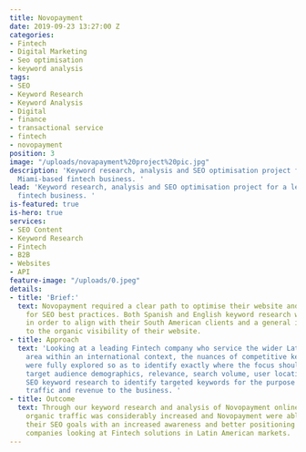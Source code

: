 ```yaml
---
title: Novopayment
date: 2019-09-23 13:27:00 Z
categories:
- Fintech
- Digital Marketing
- Seo optimisation
- keyword analysis
tags:
- SEO
- Keyword Research
- Keyword Analysis
- Digital
- finance
- transactional service
- fintech
- novopayment
position: 3
image: "/uploads/novapayment%20project%20pic.jpg"
description: 'Keyword research, analysis and SEO optimisation project for a leading
  Miami-based fintech business. '
lead: 'Keyword research, analysis and SEO optimisation project for a leading Miami-based
  fintech business. '
is-featured: true
is-hero: true
services:
- SEO Content
- Keyword Research
- Fintech
- B2B
- Websites
- API
feature-image: "/uploads/0.jpeg"
details:
- title: 'Brief:'
  text: Novopayment required a clear path to optimise their website and content marketing
    for SEO best practices. Both Spanish and English keyword research were required
    in order to align with their South American clients and a general improvement
    to the organic visibility of their website.
- title: Approach
  text: 'Looking at a leading Fintech company who service the wider Latin America
    area within an international context, the nuances of competitive keyword research
    were fully explored so as to identify exactly where the focus should lie. Analysing
    target audience demographics, relevance, search volume, user location and local
    SEO keyword research to identify targeted keywords for the purpose of driving
    traffic and revenue to the business. '
- title: Outcome
  text: Through our keyword research and analysis of Novopayment online properties,
    organic traffic was considerably increased and Novopayment were able to achieve
    their SEO goals with an increased awareness and better positioning in search for
    companies looking at Fintech solutions in Latin American markets.
---
```


